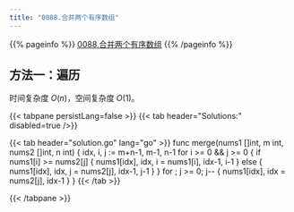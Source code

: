 ```yaml
---
title: "0088.合并两个有序数组"
---
```


{{% pageinfo %}}
[0088.合并两个有序数组](https://leetcode.cn/problems/merge-sorted-array/)
{{% /pageinfo %}}

## 方法一：遍历

时间复杂度 $O(n)$，空间复杂度 $O(1)$。

{{< tabpane persistLang=false >}}
{{< tab header="Solutions:" disabled=true />}}

{{< tab header="solution.go" lang="go" >}}
func merge(nums1 []int, m int, nums2 []int, n int) {
	idx, i, j := m+n-1, m-1, n-1
	for i >= 0 && j >= 0 {
		if nums1[i] >= nums2[j] {
			nums1[idx], idx, i = nums1[i], idx-1, i-1
		} else {
			nums1[idx], idx, j = nums2[j], idx-1, j-1
		}
	}
	for ; j >= 0; j-- {
		nums1[idx], idx = nums2[j], idx-1
	}
}
{{< /tab >}}

{{< /tabpane >}}

